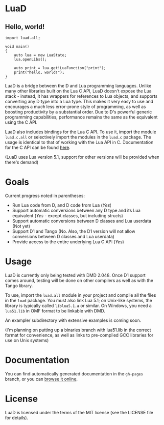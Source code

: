 LuaD
============================================
Hello, world!
--------------------------------------------
	import luad.all;

	void main()
	{
		auto lua = new LuaState;
		lua.openLibs();
		
		auto print = lua.get!LuaFunction("print");
		print("hello, world!");
	}

LuaD is a bridge between the D and Lua programming languages. Unlike many other libraries built on the Lua C API, LuaD doesn't expose the Lua stack - instead, it has wrappers for references to Lua objects, and supports converting any D type into a Lua type. This makes it very easy to use and encourages a much less error-prone style of programming, as well as boosting productivity by a substantial order. Due to D's powerful generic programming capabilities, performance remains the same as the equivalent using the C API.

LuaD also includes bindings for the Lua C API. To use it, import the module `luad.c.all` or selectively import the modules in the `luad.c` package. The usage is identical to that of working with the Lua API in C. Documentation for the C API can be found [here](http://www.lua.org/manual/5.1/manual.html).

(LuaD uses Lua version 5.1, support for other versions will be provided when there's demand)

Goals
============================================
Current progress noted in parentheses:

 * Run Lua code from D, and D code from Lua (_Yes_)
 * Support automatic conversions between any D type and its Lua equivalent (_Yes_ - except classes, but including structs)
 * Support automatic conversions between D classes and Lua userdata (Not yet)
 * Support D1 and Tango (No. Also, the D1 version will not allow conversions between D classes and Lua userdata)
 * Provide access to the entire underlying Lua C API (_Yes_)

Usage
============================================
LuaD is currently only being tested with DMD 2.048. Once D1 support comes around, testing will be done on other compilers as well as with the Tango library.

To use, import the `luad.all` module in your project and compile all the files in the `luad` package. You must also link Lua 5.1; on Unix-like systems, the library is typically called `liblua5.1.a` or similar. On Windows, you need a `lua51.lib` in OMF format to be linkable with DMD.

An example/ subdirectory with extensive examples is coming soon.

(I'm planning on putting up a binaries branch with lua51.lib in the correct format for convenience, as well as links to pre-compiled GCC libraries for use on Unix systems)

Documentation
============================================
You can find automatically generated documentation in the `gh-pages` branch, or you can [browse it online](http://jakobovrum.github.com/LuaD/).

License
============================================
LuaD is licensed under the terms of the MIT license (see the LICENSE file for details).